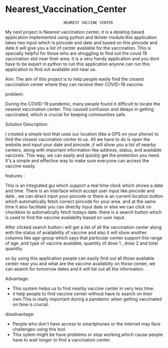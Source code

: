 # Nearest_Vaccination_Center


                              NEAREST VACCINE CENTER

My next project is Nearest vaccination center, it is a desktop based application implemented using python and tkinter module.this application takes two input which is pincode and date  and based on this pincode and date it will give you a list of center available for the vaccination. This is specially helpful for those who are struggling to find out the covid 19
vaccination slot near their area. it is a very handy application and you dont have to be expert in python to run this application anyone can run this application to find out available slot near us. 

Aim:
The aim of this project is to help people easily find the closest vaccination center where they can receive their COVID-19 vaccine.

problem: 

During the COVID-19 pandemic, many people found it difficult to locate the nearest vaccination center. This caused confusion and delays in getting vaccinated, which is crucial for keeping communities safe.

Solution Description:

I created a simple tool that uses our location (like a GPS on your phone) to find the closest vaccination center to us. All we  have to do is open the website and input your date and pincode ,it will show you a list of nearby centers, along with important information like address, status, and available vaccines. This way, we can easily and quickly get the protection you need. It's a simple and effective way to make sure everyone can access the vaccine easily.

features :

This is an integrated gui which support a real time clock which shows a date and time.
There is an interface which accept user input like pincode and date , we can direct input your pincode or there is an current location button which automatically fetch correct pincode for your area. and at the same time it also facilitate you can directly input date or else we can click on checkbox to automatically fetch todays date. 
there is a search button which is used to find the vaccine availabilty based on user input.

After clicked search button i will get a list of all the vaccination center  along with the status of availability of vaccine and also it will show another columns like age-group which says that particular center support this range of age ,and type of vaccine available, quantity of dose 1 , dose 2 and total quantity. 

so by using this application people can easily find out all those available center near you and what are the vaccine availabilty on those center, we can search for tomorrow dates and it will list out all the information.
 
Advantage: 

- This system helps us to find nearby vaccine center in very less time.
- it help people to find vaccine center without have to search on their own.This is really important during a pandemic when getting vaccinated on time is crucial.

disadvantage: 

-  People who don't have access to smartphones or the internet may face challenges using this tool
-  This sytem  might  be have problems or stop working,which cause people have to wait longer to find a vaccination center.

